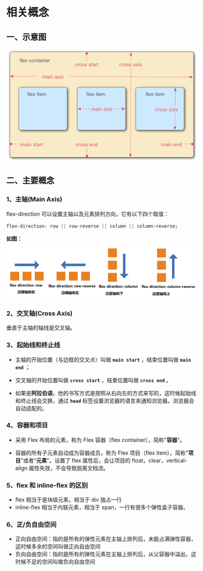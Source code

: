 # 相关概念

## 一、示意图

![示意图](./assets/demo.png)

## 二、主要概念

### 1、主轴(Main Axis)

flex-direction 可以设置主轴以及元素排列方向，它有以下四个取值：

```css
flex-direction: row || row-reverse || column || column-reverse;
```

**如图：**

![示意图](./assets/flex-direction.png)

### 2、交叉轴(Cross Axis)

垂直于主轴的轴线是交叉轴。

### 3、起始线和终止线

- 主轴的开始位置（与边框的交叉点）叫做 **`main start`** ，结束位置叫做 **`main end`** ；

- 交叉轴的开始位置叫做 **`cross start`** ，结束位置叫做 **`cross end`** 。

- 如果是**阿拉伯语**，他的书写方式是按照从右向左的方式来写的，这时候起始线和终止线会交换，通过 **`head`** 标签设置浏览器的语言来通知浏览器。浏览器会自动适配的。

### 4、容器和项目

- 采用 Flex 布局的元素，称为 Flex 容器（flex container），简称"**容器**"。

- 容器的所有子元素自动成为容器成员，称为 Flex 项目（flex item），简称"**项目**"或者“**元素**”。设置了 flex 属性后，会让项目的 float，clear，vertical-align 属性失效，不会导致脱离文档流。

### 5、flex 和 inline-flex 的区别

- flex 相当于是块级元素，相当于 div 独占一行
- inline-flex 相当于内联元素，相当于 span，一行有很多个弹性盒子容器。

### 6、正/负自由空间

- 正向自由空间：指的是所有的弹性元素在主轴上排列后，未能占满弹性容器，这时候多余的空间叫做正向自由空间
- 负向自由空间：指的是所有的弹性元素在主轴上排列后，从父容器中溢出，这时候不足的空间叫做负向自由空间
